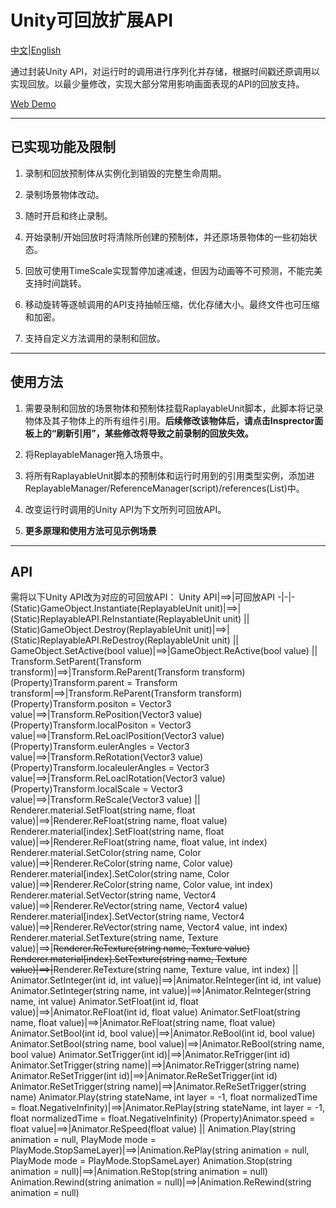 # Unity可回放扩展API

[中文](https://github.com/ghzh26252/Unity-Replayable-Extension-API/blob/main/README_CN.md)|[English](https://github.com/ghzh26252/Unity-Replayable-Extension-API/blob/main/README.md)

通过封装Unity API，对运行时的调用进行序列化并存储，根据时间戳还原调用以实现回放。以最少量修改，实现大部分常用影响画面表现的API的回放支持。

[Web Demo](https://ghzh26252.github.io/Unity-Replayable-Extension-API/)

---

## 已实现功能及限制

1. 录制和回放预制体从实例化到销毁的完整生命周期。

2. 录制场景物体改动。

3. 随时开启和终止录制。

4. 开始录制/开始回放时将清除所创建的预制体，并还原场景物体的一些初始状态。

5. 回放可使用TimeScale实现暂停加速减速，但因为动画等不可预测，不能完美支持时间跳转。

6. 移动旋转等逐帧调用的API支持抽帧压缩，优化存储大小。最终文件也可压缩和加密。

7. 支持自定义方法调用的录制和回放。

---

## 使用方法

1. 需要录制和回放的场景物体和预制体挂载RaplayableUnit脚本，此脚本将记录物体及其子物体上的所有组件引用。**后续修改该物体后，请点击Insprector面板上的“刷新引用”，某些修改将导致之前录制的回放失效。**

2. 将ReplayableManager拖入场景中。

3. 将所有RaplayableUnit脚本的预制体和运行时用到的引用类型实例，添加进ReplayableManager/ReferenceManager(script)/references(List)中。

4. 改变运行时调用的Unity API为下文所列可回放API。  

5. **更多原理和使用方法可见示例场景**

---

## API

需将以下Unity API改为对应的可回放API：
Unity API|==>|可回放API
-|-|-
(Static)GameObject.Instantiate(ReplayableUnit unit)|==>|(Static)ReplayableAPI.ReInstantiate(ReplayableUnit unit)
||
(Static)GameObject.Destroy(ReplayableUnit unit)|==>|(Static)ReplayableAPI.ReDestroy(ReplayableUnit unit)
||
GameObject.SetActive(bool value)|==>|GameObject.ReActive(bool value)
||
Transform.SetParent(Transform transform)|==>|Transform.ReParent(Transform transform)
(Property)Transform.parent = Transform transform|==>|Transform.ReParent(Transform transform)
(Property)Transform.positon = Vector3 value|==>|Transform.RePosition(Vector3 value)
(Property)Transform.localPositon = Vector3 value|==>|Transform.ReLoaclPosition(Vector3 value)
(Property)Transform.eulerAngles = Vector3 value|==>|Transform.ReRotation(Vector3 value)
(Property)Transform.localeulerAngles = Vector3 value|==>|Transform.ReLoaclRotation(Vector3 value)
(Property)Transform.localScale = Vector3 value|==>|Transform.ReScale(Vector3 value)
||
Renderer.material.SetFloat(string name, float value)|==>|Renderer.ReFloat(string name, float value)
Renderer.material[index].SetFloat(string name, float value)|==>|Renderer.ReFloat(string name, float value, int index)
Renderer.material.SetColor(string name, Color value)|==>|Renderer.ReColor(string name, Color value)
Renderer.material[index].SetColor(string name, Color value)|==>|Renderer.ReColor(string name, Color value, int index)
Renderer.material.SetVector(string name, Vector4 value)|==>|Renderer.ReVector(string name, Vector4 value)
Renderer.material[index].SetVector(string name, Vector4 value)|==>|Renderer.ReVector(string name, Vector4 value, int index)
Renderer.material.SetTexture(string name, Texture value)|==>|~~Renderer.ReTexture(string name, Texture value)
Renderer.material[index].SetTexture(string name, Texture value)|==>|~~Renderer.ReTexture(string name, Texture value, int index)
||
Animator.SetInteger(int id, int value)|==>|Animator.ReInteger(int id, int value)
Animator.SetInteger(string name, int value)|==>|Animator.ReInteger(string name, int value)
Animator.SetFloat(int id, float value)|==>|Animator.ReFloat(int id, float value)
Animator.SetFloat(string name, float value)|==>|Animator.ReFloat(string name, float value)
Animator.SetBool(int id, bool value)|==>|Animator.ReBool(int id, bool value)
Animator.SetBool(string name, bool value)|==>|Animator.ReBool(string name, bool value)
Animator.SetTrigger(int id)|==>|Animator.ReTrigger(int id)
Animator.SetTrigger(string name)|==>|Animator.ReTrigger(string name)
Animator.ReSetTrigger(int id)|==>|Animator.ReReSetTrigger(int id)
Animator.ReSetTrigger(string name)|==>|Animator.ReReSetTrigger(string name)
Animator.Play(string stateName, int layer = -1, float normalizedTime = float.NegativeInfinity)|==>|Animator.RePlay(string stateName, int layer = -1, float normalizedTime = float.NegativeInfinity)
(Property)Animator.speed = float value|==>|Animator.ReSpeed(float value)
||
Animation.Play(string animation = null, PlayMode mode = PlayMode.StopSameLayer)|==>|Animation.RePlay(string animation = null, PlayMode mode = PlayMode.StopSameLayer)
Animation.Stop(string animation = null)|==>|Animation.ReStop(string animation = null)
Animation.Rewind(string animation = null)|==>|Animation.ReRewind(string animation = null)
